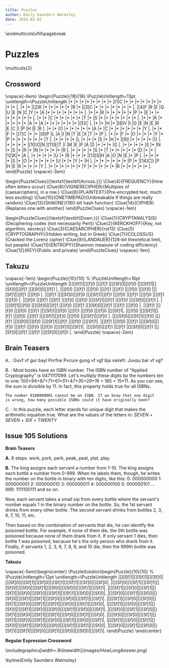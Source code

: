 ```yaml
---
title: Puzzles
author: Emily Saunders Walmsley
date: 2015-03-02
---
```


\endmulticols\vfill\pagebreak

Puzzles
=======

\multicols{2}

Crossword
---------

\vspace{-6em}
\begin{Puzzle}{18}{18}
\PuzzleUnitlength=13pt
\unitlength=\PuzzleUnitlength
|*    |*    |*    |*    |*    |*    |*    |*    |[1]C |*    |*    |*    |*    |*    |*    |*    |*    |*    |.
|*    |*    |[2]K |*    |*    |*    |*    |*    |R    |*    |[3]C |*    |*    |*    |*    |*    |*    |*    |.
|[4]F |R    |E    |Q    |U    |E    |N    |C    |Y    |*    |A    |*    |*    |*    |*    |*    |*    |*    |.
|*    |*    |R    |*    |*    |*    |*    |*    |P    |*    |E    |*    |*    |*    |*    |*    |*    |*    |.
|*    |*    |C    |*    |*    |*    |*    |*    |T    |*    |S    |*    |*    |*    |*    |*    |*    |*    |.
|*    |*    |K    |*    |*    |*    |*    |*    |A    |*    |A    |*    |*    |*    |*    |*    |*    |[5]C |.
|*    |*    |H    |*    |[6]V |I    |G    |E    |N    |E    |R    |E    |C    |I    |P    |H    |E    |R    |.
|*    |*    |O    |*    |*    |*    |*    |*    |A    |*    |C    |*    |*    |*    |*    |*    |*    |Y    |.
|*    |*    |F    |*    |[7]C |*    |*    |[8]P |L    |A    |I    |N    |T    |E    |X    |T    |*    |P    |.
|*    |*    |F    |*    |O    |*    |*    |*    |Y    |*    |P    |*    |*    |*    |*    |*    |*    |T    |.
|*    |*    |*    |*    |L    |*    |*    |*    |S    |*    |H    |*    |[9]l |*    |*    |*    |*    |O    |.
|*    |*    |*    |*    |[10]O|N    |[11]E|T    |I    |M    |E    |P    |A    |D    |*    |*    |*    |G    |.
|*    |*    |*    |*    |S    |*    |N    |*    |S    |*    |R    |*    |N    |*    |*    |*    |*    |R    |.
|*    |*    |*    |*    |S    |*    |T    |*    |*    |*    |*    |*    |D    |*    |*    |[12]K|*    |A    |.
|*    |*    |*    |*    |U    |*    |R    |*    |*    |*    |[13]S|H    |A    |O    |N    |E    |*    |P    |.
|*    |*    |*    |*    |S    |*    |O    |*    |*    |*    |*    |*    |U    |*    |*    |Y    |*    |H    |.
|*    |*    |*    |*    |*    |*    |P    |*    |[14]C|I    |P    |H    |E    |R    |*    |*    |*    |Y    |.
|*    |*    |*    |*    |*    |*    |Y    |*    |*    |*    |*    |*    |R    |*    |*    |*    |*    |*    |.
\end{Puzzle}
\vspace{-3em}

\begin{PuzzleClues}{\textsf{\textbf{Across.}}}
\Clue{4}{FREQUENCY}{How often letters occur}
\Clue{6}{VIGNERECIPHER}{Multiples of [caesarciphers], in a row.}
\Clue{8}{PLAINTEXT}{Pre-encrypted text, much less exciting}
\Clue{10}{ONETIMEPAD}{Unbreakable if things are really random}
\Clue{13}{SHAONE}{160-bit hash function}
\Clue{14}{CIPHER}{Replaces one with another}
\end{PuzzleClues}
\vspace{-1em}

\begin{PuzzleClues}{\textsf{\textbf{Down.}}}
\Clue{1}{CRYPTANALYSIS}{Deciphering codes (not necessarily Perl)}
\Clue{2}{KERCKHOFF}{Key, not algorithm, secrecy}
\Clue{3}{CAESARCIPHER}{rot13}
\Clue{5}{CRYPTOGRAPHY}{Hidden writing, but in Greek}
\Clue{7}{COLOSSUS}{Cracked the Lorenz cipher}
\Clue{9}{LANDAUER}{128-bit theoretical limit, but people}
\Clue{11}{ENTROPY}{Shannon measure of coding efficiency}
\Clue{12}{KEY}{Public and private}
\end{PuzzleClues}
\vspace{-1em}

Takuzu
------

\vspace{-1em}
\begin{Puzzle}{10}{10} %
\PuzzleUnitlength=16pt
\unitlength=\PuzzleUnitlength
|[][Sf]1|[][f]0 |[][f]1 |[][Sf]0|[][f]0 |[][Sf]1|[][Sf]0|[][f]1 |[][Sf]0|[][f]1 |.
|[][f]0 |[][f]1 |[][f]0 |[][f]1 |[][f]1 |[][f]0 |[][f]0 |[][Sf]1|[][f]1 |[][f]0 |.
|[][f]1 |[][Sf]0|[][f]0 |[][Sf]1|[][f]1 |[][f]0 |[][f]1 |[][f]0 |[][f]1 |[][f]0 |.
|[][f]0 |[][f]1 |[][f]1 |[][f]0 |[][f]0 |[][Sf]1|[][f]1 |[][f]0 |[][Sf]0|[][f]1 |.
|[][Sf]1|[][f]0 |[][Sf]0|[][f]1 |[][f]0 |[][f]1 |[][Sf]0|[][f]1 |[][f]1 |[][f]0 |.
|[][f]1 |[][f]0 |[][f]0 |[][f]1 |[][Sf]1|[][f]0 |[][f]1 |[][f]0 |[][f]0 |[][Sf]1|.
|[][f]0 |[][Sf]1|[][f]1 |[][f]0 |[][f]1 |[][Sf]1|[][f]0 |[][f]0 |[][Sf]1|[][f]0 |.
|[][Sf]0|[][Sf]1|[][f]0 |[][f]1 |[][Sf]0|[][f]0 |[][Sf]1|[][f]1 |[][f]0 |[][Sf]1|.
|[][f]1 |[][f]0 |[][f]1 |[][Sf]0|[][f]0 |[][f]1 |[][f]0 |[][f]0 |[][Sf]1|[][Sf]1|.
|[][Sf]0|[][f]1 |[][f]1 |[][Sf]0|[][f]1 |[][Sf]0|[][f]1 |[][f]1 |[][Sf]0|[][f]0 |.
\end{Puzzle}
\vspace{-2em}


Brain Teasers
-------------

A.
:    Guvf vf gur bayl Pnrfne Pvcure gung vf vgf bja vairefr. Juvpu bar
     vf vg?

B.
:    Most books have an ISBN number.  The ISBN number of "Applied
     Cryptography" is 0471117099.  Let's multiply these digits by the
     numbers ten to one: 10*0+9*4+8*7+7*1+6*1+5*1+4*7+3*0+2*9+1*9 =
     165 = 15*11.  As you can see, the sum is divisible by 11. In
     fact, this property holds true for all ISBNs.

    The number 0100000001 cannot be an ISBN. If we know that one digit
    is wrong, how many possible ISBNs could it have originally been?

C.
:    In this puzzle, each letter stands for unique digit that makes
     the arithmetic equation true. What are the values of the letters
     in: _SEVEN_ + _SEVEN_ + _SIX_ = _TWENTY_

Issue 105 Solutions
-------------------

__Brain Teasers__

__A.__  6 steps: work, pork, perk, peak, peat, plat, play.

__B.__ The king assigns each servant a number from 1-10. The king
assigns each bottle a number from 0-999. When he labels them, though,
he writes the number on the bottle in binary with ten digits, like
this: 0: 000000000 1: 000000001 2: 000000010 3: 000000011 4: 000000100
5: 000000101 ... 999: 1111100111 and so on.

Now, each servant takes a small sip from every bottle where the
servant's number equals 1 in the binary number on the bottle. So, the
1st servant drinks from every other bottle. The second servant drinks
from bottles 2, 3, 6, 7, 10, 11, etc.

Then based on the combination of servants that die, he can identify
the poisoned bottle. For example, if none of them die, the 0th bottle
was poisoned because none of them drank from it. If only servant 1
dies, then bottle 1 was poisoned, because he's the only person who
drank from it. Finally, if servants 1, 2, 3, 6, 7, 8, 9, and 10 die,
then the 999th bottle was poisoned.

__Takuzu__

\vspace{-5em}\begin{center}
\PuzzleSolution\begin{Puzzle}{10}{10} %
\PuzzleUnitlength=12pt
\unitlength=\PuzzleUnitlength
|[][Sf]1|[][Sf]1|[][Sf]0|[][Sf]0|[][Sf]1|[][Sf]0|[][Sf]1|[][Sf]1|[][Sf]0|[][Sf]0|.
|[][Sf]0|[][Sf]1|[][Sf]1|[][Sf]0|[][Sf]0|[][Sf]1|[][Sf]0|[][Sf]0|[][Sf]1|[][Sf]1|.
|[][Sf]1|[][Sf]0|[][Sf]1|[][Sf]1|[][Sf]0|[][Sf]0|[][Sf]1|[][Sf]1|[][Sf]0|[][Sf]0|.
|[][Sf]0|[][Sf]1|[][Sf]0|[][Sf]0|[][Sf]1|[][Sf]1|[][Sf]0|[][Sf]0|[][Sf]1|[][Sf]1|.
|[][Sf]1|[][Sf]0|[][Sf]0|[][Sf]1|[][Sf]0|[][Sf]1|[][Sf]1|[][Sf]0|[][Sf]1|[][Sf]0|.
|[][Sf]1|[][Sf]0|[][Sf]1|[][Sf]0|[][Sf]1|[][Sf]0|[][Sf]0|[][Sf]1|[][Sf]0|[][Sf]1|.
|[][Sf]0|[][Sf]1|[][Sf]0|[][Sf]1|[][Sf]0|[][Sf]1|[][Sf]1|[][Sf]0|[][Sf]1|[][Sf]0|.
|[][Sf]0|[][Sf]0|[][Sf]1|[][Sf]1|[][Sf]0|[][Sf]1|[][Sf]0|[][Sf]1|[][Sf]0|[][Sf]1|.
|[][Sf]1|[][Sf]0|[][Sf]1|[][Sf]0|[][Sf]1|[][Sf]0|[][Sf]0|[][Sf]1|[][Sf]1|[][Sf]0|.
|[][Sf]0|[][Sf]1|[][Sf]0|[][Sf]1|[][Sf]1|[][Sf]0|[][Sf]1|[][Sf]0|[][Sf]0|[][Sf]1|.
\end{Puzzle}
\end{center}

__Regular Expression Crossword__

\includegraphics[width=.9\linewidth]{images/HowLongAnswer.png}

\byline{Emily Saunders Walmsley}
